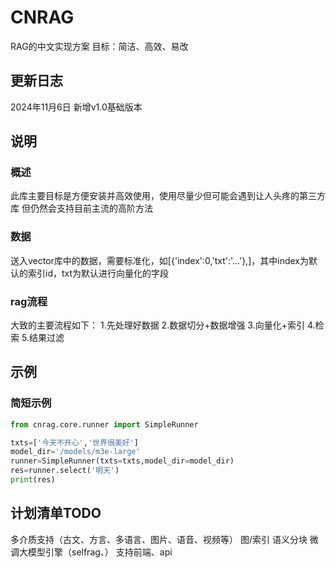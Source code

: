 # CNRAG
RAG的中文实现方案
目标：简洁、高效、易改


## 更新日志
2024年11月6日 新增v1.0基础版本


## 说明

### 概述

此库主要目标是方便安装并高效使用，使用尽量少但可能会遇到让人头疼的第三方库
但仍然会支持目前主流的高阶方法

### 数据
送入vector库中的数据，需要标准化，如[{'index':0,'txt':'...'},]，其中index为默认的索引id，txt为默认进行向量化的字段

### rag流程
大致的主要流程如下：
1.先处理好数据
2.数据切分+数据增强
3.向量化+索引
4.检索
5.结果过滤


## 示例

### 简短示例
```python
from cnrag.core.runner import SimpleRunner

txts=['今天不开心','世界很美好']
model_dir='/models/m3e-large'
runner=SimpleRunner(txts=txts,model_dir=model_dir)
res=runner.select('明天')
print(res)

```

## 计划清单TODO
多介质支持（古文、方言、多语言、图片、语音、视频等）
图/索引
语义分块
微调大模型引擎（selfrag、）
支持前端、api